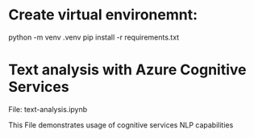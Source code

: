 # Create virtual environemnt:

python -m venv .venv
pip install -r requirements.txt

# Text analysis with Azure Cognitive Services

File: text-analysis.ipynb

This File demonstrates usage of cognitive services NLP capabilities